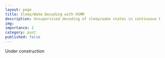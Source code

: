 ```yaml
---
layout: page
title: Sleep/Wake Decoding with HSMM
description: Unsupervised decoding of sleep/wake states in continuous ECoG
img:
importance: 2
category: past
published: false
---
```

Under construction
